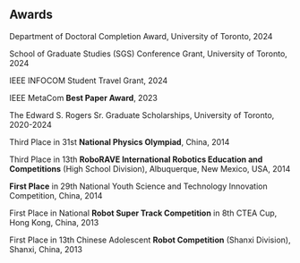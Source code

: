 ## Awards
Department of Doctoral Completion Award, University of Toronto, 2024

School of Graduate Studies (SGS) Conference Grant, University of Toronto, 2024

IEEE INFOCOM Student Travel Grant, 2024

IEEE MetaCom **Best Paper Award**, 2023

The Edward S. Rogers Sr. Graduate Scholarships, University of Toronto, 2020-2024

Third Place in 31st **National Physics Olympiad**, China, 2014

Third Place in 13th **RoboRAVE International Robotics Education and Competitions** (High School Division), Albuquerque, New Mexico, USA, 2014

**First Place** in 29th National Youth Science and Technology Innovation Competition, China, 2014

First Place in National **Robot Super Track Competition** in 8th CTEA Cup, Hong Kong, China, 2013

First Place in 13th Chinese Adolescent **Robot Competition** (Shanxi Division), Shanxi, China, 2013
